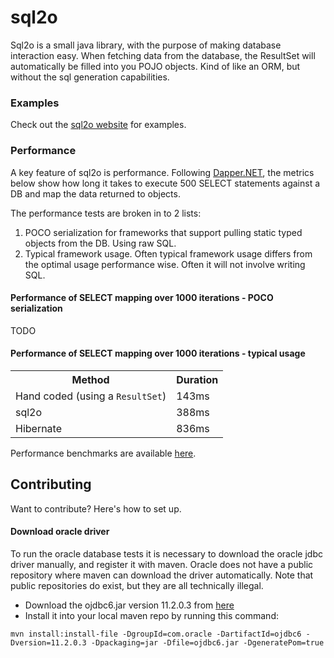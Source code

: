 # sql2o

Sql2o is a small java library, with the purpose of making database interaction easy.
When fetching data from the database, the ResultSet will automatically be filled into you POJO objects.
Kind of like an ORM, but without the sql generation capabilities.

### Examples

Check out the [sql2o website](http://www.sql2o.org) for examples.

### Performance

A key feature of sql2o is performance. Following [Dapper.NET](https://github.com/SamSaffron/dapper-dot-net#performance),
the metrics below show how long it takes to execute 500 SELECT statements against a DB and map the data returned to objects.

The performance tests are broken in to 2 lists:

1. POCO serialization for frameworks that support pulling static typed objects from the DB. Using raw SQL.
2. Typical framework usage. Often typical framework usage differs from the optimal usage performance wise. Often it will not involve writing SQL.

#### Performance of SELECT mapping over 1000 iterations - POCO serialization

TODO

#### Performance of SELECT mapping over 1000 iterations - typical usage

<table>
	<tr>
		<th>Method</th>
		<th>Duration</th>
	</tr>
	<tr>
		<td>Hand coded (using a <code>ResultSet</code>)</td>
		<td>143ms</td>
	</tr>
	<tr>
		<td>sql2o</td>
		<td>388ms</td>
	</tr>
	<tr>
		<td>Hibernate</td>
		<td>836ms</td>
	</tr>
</table>

Performance benchmarks are available [here](/src/test/java/performance/PerformanceTests.cs).

## Contributing

Want to contribute? Here's how to set up.

#### Download oracle driver

To run the oracle database tests it is necessary to download the oracle jdbc driver manually, and register it with maven.
Oracle does not have a public repository where maven can download the driver automatically.
Note that public repositories do exist, but they are all technically illegal.

* Download the ojdbc6.jar version 11.2.0.3 from [here](http://www.oracle.com/technetwork/database/enterprise-edition/jdbc-112010-090769.html)
* Install it into your local maven repo by running this command:
```
mvn install:install-file -DgroupId=com.oracle -DartifactId=ojdbc6 -Dversion=11.2.0.3 -Dpackaging=jar -Dfile=ojdbc6.jar -DgeneratePom=true
```
